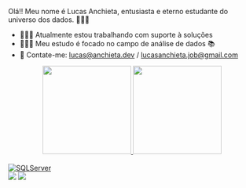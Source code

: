 Olá!!
Meu nome é Lucas Anchieta, entusiasta e eterno estudante do universo dos dados. 👨🏼‍🚀

- 👨🏼‍🔧 Atualmente estou trabalhando com suporte à soluções
- 👨🏼‍🎓 Meu estudo é focado no campo de análise de dados 📚
- 📧 Contate-me: lucas@anchieta.dev / lucasanchieta.job@gmail.com

<div align="center">
  <a href="https://github.com/DevLucasAnchieta">
  <img height="180em" src="https://github-readme-stats.vercel.app/api?username=DevLucasAnchieta&show_icons=true&theme=dark&include_all_commits=true&count_private=true"/>
  <img height="180em" src="https://github-readme-stats.vercel.app/api/top-langs/?username=DevLucasAnchieta&layout=compact&langs_count=7&theme=dark"/>
</div>
 
<div style="display": inline_block><br/>
<img align="center" alt="SQLServer" src="https://www.flaticon.com/free-icon/sql-server_5968409?term=sql%20server&page=1&position=48&page=1&position=48&related_id=5968409&origin=search"/>
</div>
  
<div>
  <a href = "mailto:lucasanchieta.job@gamil.com"><img src="https://img.shields.io/badge/Gmail-D14836?style=for-the-badge&logo=gmail&logoColor=white" target="_blank"></a>
  <a href="https://www.linkedin.com/in/lucasanchietajob" target="_blank"><img src="https://img.shields.io/badge/-LinkedIn-%230077B5?style=for-the-badge&logo=linkedin&logoColor=white" target="_blank"></a> 
</div>
